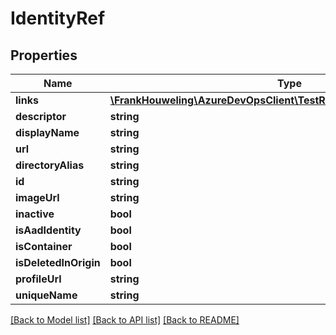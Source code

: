 # IdentityRef

## Properties
Name | Type | Description | Notes
------------ | ------------- | ------------- | -------------
**links** | [**\FrankHouweling\AzureDevOpsClient\TestResults\Model\ReferenceLinks**](ReferenceLinks.md) |  | [optional] 
**descriptor** | **string** |  | [optional] 
**displayName** | **string** |  | [optional] 
**url** | **string** |  | [optional] 
**directoryAlias** | **string** |  | [optional] 
**id** | **string** |  | [optional] 
**imageUrl** | **string** |  | [optional] 
**inactive** | **bool** |  | [optional] 
**isAadIdentity** | **bool** |  | [optional] 
**isContainer** | **bool** |  | [optional] 
**isDeletedInOrigin** | **bool** |  | [optional] 
**profileUrl** | **string** |  | [optional] 
**uniqueName** | **string** |  | [optional] 

[[Back to Model list]](../README.md#documentation-for-models) [[Back to API list]](../README.md#documentation-for-api-endpoints) [[Back to README]](../README.md)


